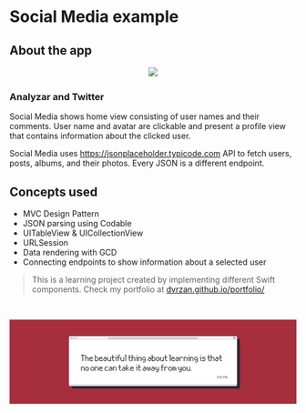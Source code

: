 #  Social Media example

## About the app

<p align="center">
  <img src="Documentation/preview.gif">
</p>

### Analyzar and Twitter

Social Media shows home view consisting of user names and their comments. User name and avatar are clickable and present a profile view that contains information about the clicked user.

Social Media uses https://jsonplaceholder.typicode.com API to fetch users, posts, albums, and their photos.
Every JSON is a different endpoint.

## Concepts used

* MVC Design Pattern
* JSON parsing using Codable
* UITableView & UICollectionView
* URLSession
* Data rendering with GCD
* Connecting endpoints to show information about a selected user


>This is a learning project created by implementing different Swift components. Check my portfolio at [dvrzan.github.io/portfolio/](https://dvrzan.github.io/portfolio/)

</br>

![End Banner](Documentation/EndBanner.png)
